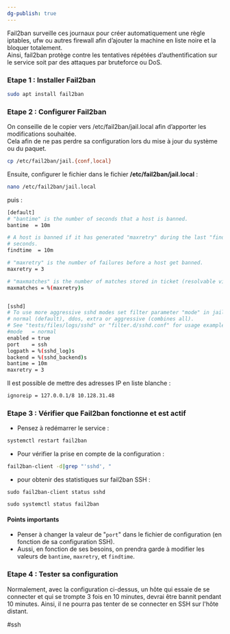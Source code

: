 ```yaml
---
dg-publish: true
---
```

Fail2ban surveille ces journaux pour créer automatiquement une règle iptables, ufw ou autres firewall afin d’ajouter la machine en liste noire et la bloquer totalement.  
Ainsi, fail2ban protège contre les tentatives répétées d’authentification sur le service soit par des attaques par bruteforce ou DoS.

### Etape 1 : Installer Fail2ban

```bash
sudo apt install fail2ban
```

### Etape 2 : Configurer Fail2ban

On conseille de le copier vers /etc/fail2ban/jail.local afin d’apporter les modifications souhaitée.  
Cela afin de ne pas perdre sa configuration lors du mise à jour du système ou du paquet.

```bash
cp /etc/fail2ban/jail.{conf,local}
```

Ensuite, configurer le fichier dans le fichier **/etc/fail2ban/jail.local** : 

```bash
nano /etc/fail2ban/jail.local
```

puis : 

```bash
[default]
# "bantime" is the number of seconds that a host is banned.
bantime  = 10m

# A host is banned if it has generated "maxretry" during the last "findtime"
# seconds.
findtime  = 10m

# "maxretry" is the number of failures before a host get banned.
maxretry = 3

# "maxmatches" is the number of matches stored in ticket (resolvable via tag <matches> in actions).
maxmatches = %(maxretry)s


[sshd]
# To use more aggressive sshd modes set filter parameter "mode" in jail.local:
# normal (default), ddos, extra or aggressive (combines all).
# See "tests/files/logs/sshd" or "filter.d/sshd.conf" for usage example and details.
#mode   = normal
enabled = true
port    = ssh
logpath = %(sshd_log)s
backend = %(sshd_backend)s
bantime = 10m
maxretry = 3
```

Il est possible de mettre des adresses IP en liste blanche :

```bash
ignoreip = 127.0.0.1/8 10.128.31.48
```


### Etape 3 : Vérifier que Fail2ban fonctionne et est actif


- Pensez à redémarrer le service :

```bash
systemctl restart fail2ban
```

- Pour vérifier la prise en compte de la configuration :

```bash
fail2ban-client -d|grep "'sshd', "
```

- pour obtenir des statistiques sur fail2ban SSH :

```
sudo fail2ban-client status sshd
```

```
sudo systemctl status fail2ban
```

#### Points importants 
- Penser à changer la valeur de "`port`" dans le fichier de configuration (en fonction de sa configuration SSH).
- Aussi, en fonction de ses besoins, on prendra garde à modifier les valeurs de `bantime`, `maxretry`, et `findtime`.

### Etape 4 : Tester sa configuration 

Normalement, avec la configuration ci-dessus, un hôte qui essaie de se connecter et qui se trompte 3 fois en 10 minutes, devrai être bannit pendant 10 minutes. Ainsi, il ne pourra pas tenter de se connecter en SSH sur l'hôte distant. 

#ssh